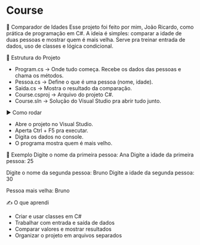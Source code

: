 # Course
👥 Comparador de Idades
Esse projeto foi feito por mim, João Ricardo, como prática de programação em C#. A ideia é simples: comparar a idade de duas pessoas e mostrar quem é mais velha. Serve pra treinar entrada de dados, uso de classes e lógica condicional.

📁 Estrutura do Projeto
- Program.cs → Onde tudo começa. Recebe os dados das pessoas e chama os métodos.
- Pessoa.cs → Define o que é uma pessoa (nome, idade).
- Saida.cs → Mostra o resultado da comparação.
- Course.csproj → Arquivo do projeto C#.
- Course.sln → Solução do Visual Studio pra abrir tudo junto.

▶️ Como rodar
- Abre o projeto no Visual Studio.
- Aperta Ctrl + F5 pra executar.
- Digita os dados no console.
- O programa mostra quem é mais velho.

💬 Exemplo
Digite o nome da primeira pessoa: Ana
Digite a idade da primeira pessoa: 25

Digite o nome da segunda pessoa: Bruno
Digite a idade da segunda pessoa: 30

Pessoa mais velha: Bruno

✍️ O que aprendi
- Criar e usar classes em C#
- Trabalhar com entrada e saída de dados
- Comparar valores e mostrar resultados
- Organizar o projeto em arquivos separados
